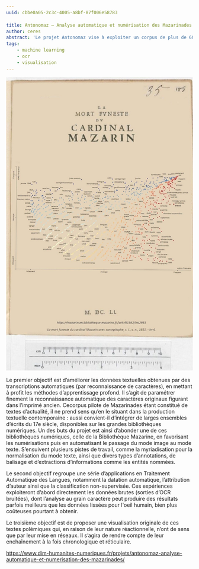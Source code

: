 ```yaml
---
uuid: cbbe0a05-2c3c-4005-a8bf-87f006e58783

title: Antonomaz — Analyse automatique et numérisation des Mazarinades
author: ceres
abstract: 'Le projet Antonomaz vise à exploiter un corpus de plus de 6000 écrits du milieu du 17e siècle ayant pour objet les affaires politiques de la régence du cardinal Mazarin, et traditionnellement appelés "Mazarinades". Notre approche se situe dans le champ des Humanités Numériques et cherche à fournir des méthodes automatiques, empruntant au Traitement Automatique des Langues et à la Fouille de Données, pour l’analyse de ces données par les experts de plusieurs disciplines (historiens, linguistiques, littéraires).'
tags:
    - machine learning
    - ocr
    - visualisation
---
```


![](antonomaz.jpg)

Le premier objectif est d’améliorer les données textuelles obtenues par des transcriptions automatiques (par reconnaissance de caractères), en mettant à profit les méthodes d’apprentissage profond. Il s’agit de paramétrer finement la reconnaissance automatique des caractères originaux figurant dans l’imprimé ancien. Cecorpus pilote de Mazarinades étant constitué de textes d’actualité, il ne prend sens qu’en le situant dans la production textuelle contemporaine : aussi convient-il d’intégrer de larges ensembles d’écrits du 17e siècle, disponibles sur les grandes bibliothèques numériques. Un des buts du projet est ainsi d’abonder une de ces bibliothèques numériques, celle de la Bibliothèque Mazarine, en favorisant les numérisations puis en automatisant le passage du mode image au mode texte. S’ensuivent plusieurs pistes de travail, comme la myriadisation pour la normalisation du mode texte, ainsi que divers types d’annotations, de balisage et d’extractions d’informations comme les entités nommées.

Le second objectif regroupe une série d’applications en Traitement Automatique des Langues, notamment la datation automatique, l’attribution d’auteur ainsi que la classification non-supervisée. Ces expériences exploiteront d’abord directement les données brutes (sorties d’OCR bruitées), dont l’analyse au grain caractère peut produire des résultats parfois meilleurs que les données lissées pour l'oeil humain, bien plus coûteuses pourtant à obtenir.

Le troisième objectif est de proposer une visualisation originale de ces textes polémiques qui, en raison de leur nature réactionnelle, n’ont de sens que par leur mise en réseaux. Il s’agira de rendre compte de leur enchaînement à la fois chronologique et réticulaire.

https://www.dim-humanites-numeriques.fr/projets/antonomaz-analyse-automatique-et-numerisation-des-mazarinades/